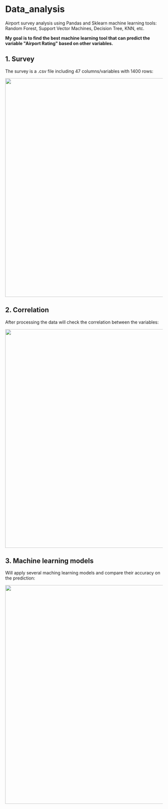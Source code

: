 # Data_analysis
<p>Airport survey analysis using Pandas and Sklearn machine learning tools: Random Forest, Support Vector Machines, Decision Tree, KNN, etc.</p>

<p><b>My goal is to find the best machine learning tool that can predict the variable "Airport Rating" based on other variables.</b></p>

## 1. Survey
The survey is a .csv file including 47 columns/variables with 1400 rows:
<p align="center"><img src="https://user-images.githubusercontent.com/24521991/32989191-b9b638ea-cd4c-11e7-836f-cbf78b9f5032.PNG" width="700"></p>

## 2. Correlation
After processing the data will check the correlation between the variables:
<p align="center"><img src="https://user-images.githubusercontent.com/24521991/32989349-5cce2004-cd4f-11e7-98e0-f8b8c18d22ff.png" width="700"></p>

## 3. Machine learning models
Will apply several maching learning models and compare their accuracy on the prediction:
<p align="center"><img src="https://user-images.githubusercontent.com/24521991/32989413-4100b368-cd50-11e7-8cb6-1420277920d8.png" width="700"></p>

